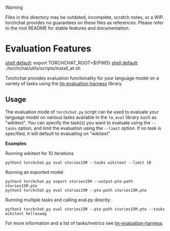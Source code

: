 > [!WARNING]
> Files in this directory may be outdated, incomplete, scratch notes, or a WIP. torchchat provides no guarantees on these files as references. Please refer to the root README for stable features and documentation.


# Evaluation Features

[shell default]: ./install/install_requirements.sh
[shell default]: export TORCHCHAT_ROOT=${PWD}
[shell default]: ./torchchat/utils/scripts/install_et.sh

Torchchat provides evaluation functionality for your language model on
a variety of tasks using the
[lm-evaluation-harness](https://github.com/EleutherAI/lm-evaluation-harness)
library.

## Usage

The evaluation mode of `torchchat.py` script can be used to evaluate your language model on various tasks available in the `lm_eval` library such as "wikitext". You can specify the task(s) you want to evaluate using the `--tasks` option, and limit the evaluation using the `--limit` option. If no task is specified, it will default to evaluating on "wikitext".

**Examples**

Running wikitext for 10 iterations
```
python3 torchchat.py eval stories15M --tasks wikitext --limit 10
```

Running an exported model
```
python3 torchchat.py export stories15M --output-pte-path stories15M.pte
python3 torchchat.py eval stories15M --pte-path stories15M.pte
```

Running multiple tasks and calling eval.py directly:
```
python3 torchchat.py eval stories15M --pte-path stories15M.pte --tasks wikitext hellaswag
```

For more information and a list of tasks/metrics see [lm-evaluation-harness](https://github.com/EleutherAI/lm-evaluation-harness).

[end default]: end

